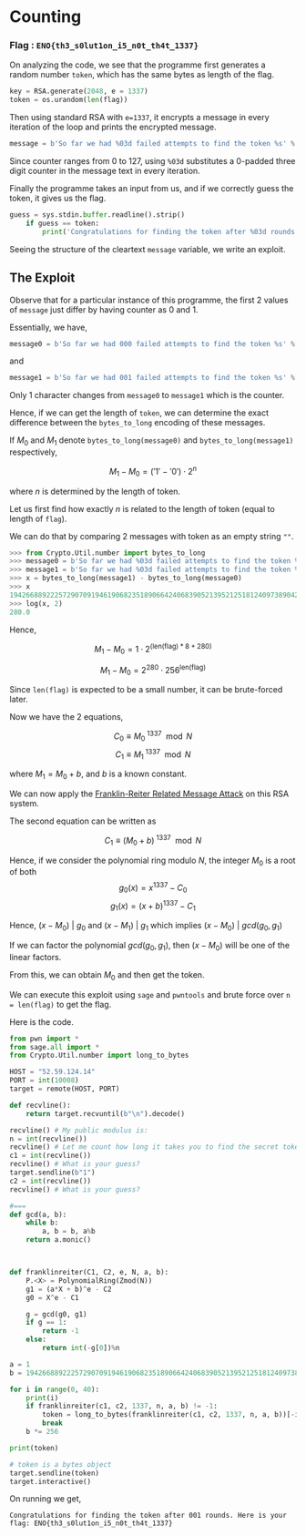 # Counting

### Flag : `ENO{th3_s0lut1on_i5_n0t_th4t_1337}`

On analyzing the code, we see that the programme first generates a random number `token`, which has the same bytes as length of the flag.

```python
key = RSA.generate(2048, e = 1337)
token = os.urandom(len(flag))
```

Then using standard RSA with `e=1337`, it encrypts a message in every iteration of the loop and prints the encrypted message.

```python
message = b'So far we had %03d failed attempts to find the token %s' % (counter, token)
```

Since counter ranges from $0$ to $127$, using `%03d` substitutes a 0-padded three digit counter in the message text in every iteration.

Finally the programme takes an input from us, and if we correctly guess the token, it gives us the flag.

```python
guess = sys.stdin.buffer.readline().strip()
    if guess == token:
        print('Congratulations for finding the token after %03d rounds. Here is your flag: %s' % (counter, flag))
```

Seeing the structure of the cleartext `message` variable, we write an exploit.

## The Exploit

Observe that for a particular instance of this programme, the first 2 values of `message` just differ by having counter as $0$ and $1$.

Essentially, we have,

```python
message0 = b'So far we had 000 failed attempts to find the token %s' % token
```
and
```python
message1 = b'So far we had 001 failed attempts to find the token %s' % token
```

Only 1 character changes from `message0` to `message1` which is the counter.

Hence, if we can get the length of `token`, we can determine the exact difference between the `bytes_to_long` encoding of these messages.

If $M_0$ and $M_1$ denote `bytes_to_long(message0)` and `bytes_to_long(message1)` respectively,

$$M_1 - M_0 = ('1' ~ - ~'0') \cdot 2^n$$

where $n$ is determined by the length of token.

Let us first find how exactly $n$ is related to the length of token (equal to length of `flag`).

We can do that by comparing 2 messages with token as an empty string `""`.

```python
>>> from Crypto.Util.number import bytes_to_long
>>> message0 = b'So far we had %03d failed attempts to find the token %s' % (0, b"")
>>> message1 = b'So far we had %03d failed attempts to find the token %s' % (1, b"")
>>> x = bytes_to_long(message1) - bytes_to_long(message0)
>>> x
1942668892225729070919461906823518906642406839052139521251812409738904285205208498176
>>> log(x, 2)
280.0
```
Hence,

$$M_1 - M_0 = 1 \cdot 2^{(\text{len(flag)}*8 + 280)}$$

$$M_1 - M_0 = 2^{280} \cdot 256^{\text{len(flag)}}$$

Since `len(flag)` is expected to be a small number, it can be brute-forced later.

Now we have the 2 equations,

$$C_0 \equiv M_0^{~ 1337} \mod N$$
$$C_1 \equiv M_1^{~ 1337} \mod N$$

where $M_1 = M_0 + b$, and $b$ is a known constant.

We can now apply the [Franklin-Reiter Related Message Attack](https://stackoverflow.com/questions/73757974/how-to-perform-a-franklin-reiter-related-message-attack-on-rsa) on this RSA system.

The second equation can be written as

$$C_1 \equiv (M_0+b)^{~ 1337} \mod N$$

Hence, if we consider the polynomial ring modulo $N$, the integer $M_0$ is a root of both 
$$g_0(x) = x^{1337} - C_0$$
$$g_1(x) = (x+b)^{1337} - C_1$$

Hence, $(x - M_0)\ |\ g_0$ and $(x - M_1)\ |\ g_1$ which implies $(x - M_0)\ |\ gcd(g_0, g_1)$

If we can factor the polynomial $gcd(g_0, g_1)$, then $(x - M_0)$ will be one of the linear factors.

From this, we can obtain $M_0$ and then get the token.

We can execute this exploit using `sage` and `pwntools` and brute force over `n = len(flag)` to get the flag.

Here is the code.

```python
from pwn import *
from sage.all import *
from Crypto.Util.number import long_to_bytes

HOST = "52.59.124.14"
PORT = int(10008)
target = remote(HOST, PORT)

def recvline():
    return target.recvuntil(b"\n").decode()

recvline() # My public modulus is:
n = int(recvline())
recvline() # Let me count how long it takes you to find the secret token.
c1 = int(recvline())
recvline() # What is your guess?
target.sendline(b"1")
c2 = int(recvline())
recvline() # What is your guess?

#===
def gcd(a, b):
    while b:
        a, b = b, a%b
    return a.monic()



def franklinreiter(C1, C2, e, N, a, b):
    P.<X> = PolynomialRing(Zmod(N))
    g1 = (a*X + b)^e - C2
    g0 = X^e - C1

    g = gcd(g0, g1)
    if g == 1:
        return -1
    else:
        return int(-g[0])%n

a = 1
b = 1942668892225729070919461906823518906642406839052139521251812409738904285205208498176

for i in range(0, 40):
    print(i)
    if franklinreiter(c1, c2, 1337, n, a, b) != -1:
        token = long_to_bytes(franklinreiter(c1, c2, 1337, n, a, b))[-i:]
        break
    b *= 256

print(token)

# token is a bytes object
target.sendline(token)
target.interactive()
```

On running we get,

```
Congratulations for finding the token after 001 rounds. Here is your flag: ENO{th3_s0lut1on_i5_n0t_th4t_1337}
```













